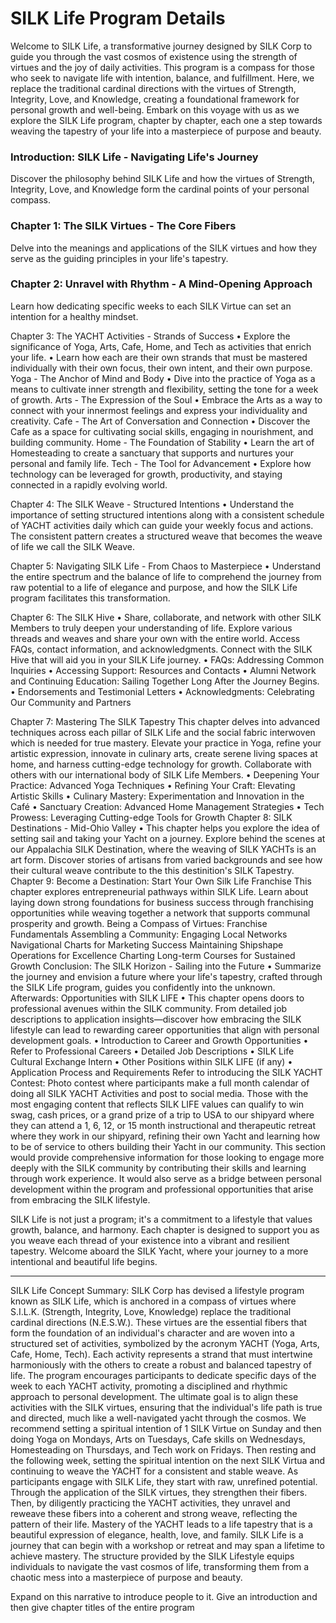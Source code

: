 # SILK Life Program Details

Welcome to SILK Life, a transformative journey designed by SILK Corp to guide you through the vast cosmos of existence using the strength of virtues and the joy of daily activities. This program is a compass for those who seek to navigate life with intention, balance, and fulfillment. Here, we replace the traditional cardinal directions with the virtues of Strength, Integrity, Love, and Knowledge, creating a foundational framework for personal growth and well-being.
Embark on this voyage with us as we explore the SILK Life program, chapter by chapter, each one a step towards weaving the tapestry of your life into a masterpiece of purpose and beauty.


### Introduction: SILK Life - Navigating Life's Journey
Discover the philosophy behind SILK Life and how the virtues of Strength, Integrity, Love, and Knowledge form the cardinal points of your personal compass.

### Chapter 1: The SILK Virtues - The Core Fibers
Delve into the meanings and applications of the SILK virtues and how they serve as the guiding principles in your life's tapestry.

### Chapter 2: Unravel with Rhythm - A Mind-Opening Approach
Learn how dedicating specific weeks to each SILK Virtue can set an intention for a healthy mindset.

Chapter 3: The YACHT Activities - Strands of Success
	• Explore the significance of Yoga, Arts, Cafe, Home, and Tech as activities that enrich your life.
	• Learn how each are their own strands that must be mastered individually with their own focus, their own intent, and their own purpose.
Yoga - The Anchor of Mind and Body
	• Dive into the practice of Yoga as a means to cultivate inner strength and flexibility, setting the tone for a week of growth.
Arts - The Expression of the Soul
	• Embrace the Arts as a way to connect with your innermost feelings and express your individuality and creativity.
Cafe - The Art of Conversation and Connection
	• Discover the Cafe as a space for cultivating social skills, engaging in nourishment, and building community.
Home - The Foundation of Stability
	• Learn the art of Homesteading to create a sanctuary that supports and nurtures your personal and family life.
Tech - The Tool for Advancement
	• Explore how technology can be leveraged for growth, productivity, and staying connected in a rapidly evolving world.

Chapter 4: The SILK Weave - Structured Intentions
	• Understand the importance of setting structured intentions along with a consistent schedule of YACHT activities daily which can guide your weekly focus and actions. The consistent pattern creates a structured weave that becomes the weave of life we call the SILK Weave.

Chapter 5: Navigating SILK Life - From Chaos to Masterpiece
	• Understand the entire spectrum and the balance of life to comprehend the journey from raw potential to a life of elegance and purpose, and how the SILK Life program facilitates this transformation.

Chapter 6: The SILK Hive
	• Share, collaborate, and network with other SILK Members to truly deepen your understanding of life. Explore various threads and weaves and share your own with the entire world.
Access FAQs, contact information, and acknowledgments. Connect with the SILK Hive that will aid you in your SILK Life journey.
	• FAQs: Addressing Common Inquiries
	• Accessing Support: Resources and Contacts
	• Alumni Network and Continuing Education: Sailing Together Long After the Journey Begins.
	• Endorsements and Testimonial Letters
	• Acknowledgments: Celebrating Our Community and Partners

Chapter 7: Mastering The SILK Tapestry
This chapter delves into advanced techniques across each pillar of SILK Life and the social fabric interwoven which is needed for true mastery. Elevate your practice in Yoga, refine your artistic expression, innovate in culinary arts, create serene living spaces at home, and harness cutting-edge technology for growth. Collaborate with others with our international body of SILK Life Members.
	• Deepening Your Practice: Advanced Yoga Techniques
	• Refining Your Craft: Elevating Artistic Skills
	• Culinary Mastery: Experimentation and Innovation in the Café
	• Sanctuary Creation: Advanced Home Management Strategies
	• Tech Prowess: Leveraging Cutting-edge Tools for Growth
Chapter 8: SILK Destinations - Mid-Ohio Valley
	• This chapter helps you explore the idea of setting sail and taking your Yacht on a journey. Explore behind the scenes at our Appalachia SILK Destination, where the weaving of SILK YACHTs is an art form. Discover stories of artisans from varied backgrounds and see how their cultural weave contribute to the this destinition's SILK Tapestry.
Chapter 9: Become a Destination: Start Your Own Silk Life Franchise
This chapter explores entrepreneurial pathways within SILK Life. Learn about laying down strong foundations for business success through franchising opportunities while weaving together a network that supports communal prosperity and growth.
Being a Compass of Virtues: Franchise Fundamentals
Assembling a Community: Engaging Local Networks
Navigational Charts for Marketing Success
Maintaining Shipshape Operations for Excellence
Charting Long-term Courses for Sustained Growth
Conclusion: The SILK Horizon - Sailing into the Future
	• Summarize the journey and envision a future where your life's tapestry, crafted through the SILK Life program, guides you confidently into the unknown.
Afterwards: Opportunities with SILK LIFE
	• This chapter opens doors to professional avenues within the SILK community. From detailed job descriptions to application insights—discover how embracing the SILK lifestyle can lead to rewarding career opportunities that align with personal development goals.
	• Introduction to Career and Growth Opportunities
	• Refer to Professional Careers
	• Detailed Job Descriptions
	• SILK Life Cultural Exchange Intern
	• Other Positions within SILK LIFE (if any)
	• Application Process and Requirements
Refer to introducing the SILK YACHT Contest:
Photo contest where participants make a full month calendar of doing all SILK YACHT Activities and post to social media. Those with the most engaging content that reflects SILK LIFE values can qualify to win swag, cash prices, or a grand prize of a trip to USA to our shipyard where they can attend a 1, 6, 12, or 15 month instructional and therapeutic retreat where they work in our shipyard, refining their own Yacht and learning how to be of service to others building their Yacht in our community.
This section would provide comprehensive information for those looking to engage more deeply with the SILK community by contributing their skills and learning through work experience. It would also serve as a bridge between personal development within the program and professional opportunities that arise from embracing the SILK lifestyle.

SILK Life is not just a program; it's a commitment to a lifestyle that values growth, balance, and harmony. Each chapter is designed to support you as you weave each thread of your existence into a vibrant and resilient tapestry. Welcome aboard the SILK Yacht, where your journey to a more intentional and beautiful life begins.

---

SILK Life Concept Summary:
SILK Corp has devised a lifestyle program known as SILK Life, which is anchored in a compass of virtues where S.I.L.K. (Strength, Integrity, Love, Knowledge) replace the traditional cardinal directions (N.E.S.W.). These virtues are the essential fibers that form the foundation of an individual's character and are woven into a structured set of activities, symbolized by the acronym YACHT (Yoga, Arts, Cafe, Home, Tech). Each activity represents a strand that must intertwine harmoniously with the others to create a robust and balanced tapestry of life.
The program encourages participants to dedicate specific days of the week to each YACHT activity, promoting a disciplined and rhythmic approach to personal development. The ultimate goal is to align these activities with the SILK virtues, ensuring that the individual's life path is true and directed, much like a well-navigated yacht through the cosmos.
We recommend setting a spiritual intention of 1 SILK Virtue on Sunday and then doing Yoga on Mondays, Arts on Tuesdays, Cafe skills on Wednesdays, Homesteading on Thursdays, and Tech work on Fridays. Then resting and the following week, setting the spiritual intention on the next SILK Virtua and continuing to weave the YACHT for a consistent and stable weave.
As participants engage with SILK Life, they start with raw, unrefined potential. Through the application of the SILK virtues, they strengthen their fibers. Then, by diligently practicing the YACHT activities, they unravel and reweave these fibers into a coherent and strong weave, reflecting the pattern of their life. Mastery of the YACHT leads to a life tapestry that is a beautiful expression of elegance, health, love, and family.
SILK Life is a journey that can begin with a workshop or retreat and may span a lifetime to achieve mastery. The structure provided by the SILK Lifestyle equips individuals to navigate the vast cosmos of life, transforming them from a chaotic mess into a masterpiece of purpose and beauty.

Expand on this narrative to introduce people to it. Give an introduction and then give chapter titles of the entire program
